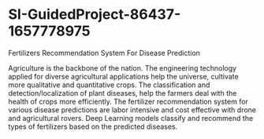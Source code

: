 # SI-GuidedProject-86437-1657778975
Fertilizers Recommendation System For Disease Prediction

Agriculture is the backbone of the nation. 
The engineering technology applied for diverse agricultural applications help the universe, cultivate more qualitative and quantitative crops.
The classification and detection/localization of plant diseases, help the farmers deal with the health of crops more efficiently. 
The fertilizer recommendation system for various disease predictions are labor intensive and cost effective with drone and agricultural rovers.
Deep Learning models classify and recommend the types of fertilizers based on the predicted diseases.
